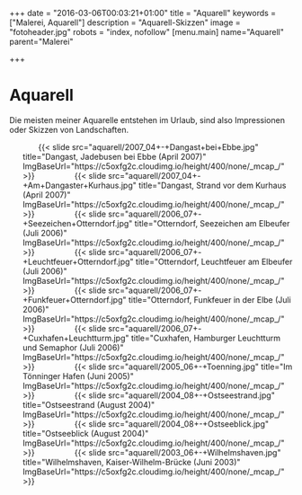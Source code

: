 +++
date = "2016-03-06T00:03:21+01:00"
title = "Aquarell"
keywords = ["Malerei, Aquarell"]
description = "Aquarell-Skizzen"
image = "fotoheader.jpg"
robots = "index, nofollow"
[menu.main]
    name="Aquarell"
    parent="Malerei"

+++

# Aquarell

Die meisten meiner Aquarelle entstehen im Urlaub, sind also Impressionen oder Skizzen von Landschaften.

<div class="slider" style="Height:500px;">
    <ul class="slides" style="Height:420px;">
        {{< slide src="aquarell/2007_04+-+Dangast+bei+Ebbe.jpg" title="Dangast, Jadebusen bei Ebbe (April 2007)" ImgBaseUrl="https://c5oxfg2c.cloudimg.io/height/400/none/_mcap_/" >}}           
        {{< slide src="aquarell/2007_04+-+Am+Dangaster+Kurhaus.jpg" title="Dangast, Strand vor dem Kurhaus (April 2007)" ImgBaseUrl="https://c5oxfg2c.cloudimg.io/height/400/none/_mcap_/" >}}           
         {{< slide src="aquarell/2006_07+-+Seezeichen+Otterndorf.jpg" title="Otterndorf, Seezeichen am Elbeufer (Juli 2006)" ImgBaseUrl="https://c5oxfg2c.cloudimg.io/height/400/none/_mcap_/" >}}           
         {{< slide src="aquarell/2006_07+-+Leuchtfeuer+Otterndorf.jpg" title="Otterndorf, Leuchtfeuer am Elbeufer (Juli 2006)" ImgBaseUrl="https://c5oxfg2c.cloudimg.io/height/400/none/_mcap_/" >}}           
         {{< slide src="aquarell/2006_07+-+Funkfeuer+Otterndorf.jpg" title="Otterndorf, Funkfeuer in der Elbe (Juli 2006)" ImgBaseUrl="https://c5oxfg2c.cloudimg.io/height/400/none/_mcap_/" >}}           
       {{< slide src="aquarell/2006_07+-+Cuxhafen+Leuchtturm.jpg" title="Cuxhafen, Hamburger Leuchtturm und Semaphor (Juli 2006)" ImgBaseUrl="https://c5oxfg2c.cloudimg.io/height/400/none/_mcap_/" >}}           
        {{< slide src="aquarell/2005_06+-+Toenning.jpg" title="Im Tönninger Hafen (Juni 2005)" ImgBaseUrl="https://c5oxfg2c.cloudimg.io/height/400/none/_mcap_/" >}}           
        {{< slide src="aquarell/2004_08+-+Ostseestrand.jpg" title="Ostseestrand (August 2004)" ImgBaseUrl="https://c5oxfg2c.cloudimg.io/height/400/none/_mcap_/" >}}           
        {{< slide src="aquarell/2004_08+-+Ostseeblick.jpg" title="Ostseeblick (August 2004)" ImgBaseUrl="https://c5oxfg2c.cloudimg.io/height/400/none/_mcap_/" >}}           
        {{< slide src="aquarell/2003_06+-+Wilhelmshaven.jpg" title="Wilhelmshaven, Kaiser-Wilhelm-Brücke (Juni 2003)" ImgBaseUrl="https://c5oxfg2c.cloudimg.io/height/400/none/_mcap_/" >}}           
    </ul>
</div>
